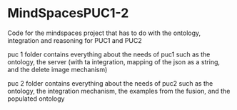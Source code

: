 # MindSpacesPUC1-2
Code for the mindspaces project that has to do with the ontology, integration and reasoning for PUC1 and PUC2


puc 1 folder contains everything about the needs of puc1 such as the ontology, the server (with ta integration, mapping of the json as a string, and the delete image mechanism)

puc 2 folder contains everything about the needs of puc2 such as the ontology, the integration mechanism, the examples from the fusion, and the populated ontology
